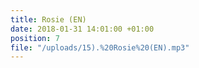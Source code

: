 ```yaml
---
title: Rosie (EN)
date: 2018-01-31 14:01:00 +01:00
position: 7
file: "/uploads/15).%20Rosie%20(EN).mp3"
---
```


